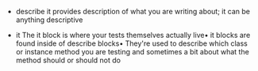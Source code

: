 - describe
 it provides description of what you are writing about; it can be anything descriptive

- it
 The it block is where your tests themselves actually live•
 it blocks are found inside of describe blocks•
 They're used to describe which class or instance method you are testing and sometimes a bit about what the method should or should not do